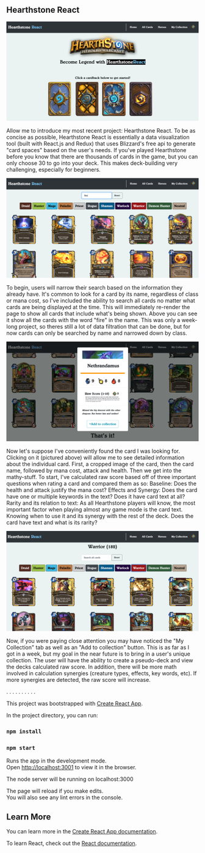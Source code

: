 ## Hearthstone React

![hsreact](./public/images/hsreact1.png)


Allow me to introduce my most recent project: Hearthstone React. To be as concise as possible, Hearthstone React is essentially a data visualization tool (built with React.js and Redux) that uses Blizzard's free api to generate "card spaces" based on the user's needs. If you've played Hearthstone before you know that there are thousands of cards in the game, but you can only choose 30 to go into your deck. This makes deck-building very challenging, especially for beginners.

![hsreact](./public/images/hsreact2.png)

To begin, users will narrow their search based on the information they already have. It's common to look for a card by its name, regardless of class or mana cost, so I've included the ability to search all cards no matter what cards are being displayed at the time. This will immediately re-render the page to show all cards that include what's being shown. Above you can see it show all the cards with the word "fire" in the name. This was only a week-long project, so theres still a lot of data filtration that can be done, but for now cards can only be searched by name and narrowed down by class.

![hsreact](./public/images/hsreact3.png)

Now let's suppose I've conveniently found the card I was looking for. Clicking on it (pictured above) will allow me to see detailed information about the individual card. First, a cropped image of the card, then the card name, followed by mana cost, attack and health. Then we get into the mathy-stuff. To start, I've calculated raw score based off of three important questions when rating a card and compared them as so:
Baseline: Does the health and attack justify the mana cost?
Effects and Synergy: Does the card have one or multiple keywords in the text? Does it have card text at all?
Rarity and its relation to text: As all Hearthstone players will know, the most important factor when playing almost any game mode is the card text. Knowing when to use it and its synergy with the rest of the deck. Does the card have text and what is its rarity?

![hsreact](./public/images/hsreact4.png)

Now, if you were paying close attention you may have noticed the "My Collection" tab as well as an "Add to collection" button. This is as far as I got in a week, but my goal in the near future is to bring in a user's unique collection. The user will have the ability to create a pseudo-deck and view the decks calculated raw score. In addition, there will be more math involved in calculation synergies (creature types, effects, key words, etc). If more synergies are detected, the raw score will increase.

.
.
.
.
.
.
.
.
.
.

This project was bootstrapped with [Create React App](https://github.com/facebook/create-react-app).

In the project directory, you can run:

### `npm install`
### `npm start`

Runs the app in the development mode.<br />
Open [http://localhost:3001](http://localhost:3001) to view it in the browser.

The node server will be running on localhost:3000

The page will reload if you make edits.<br />
You will also see any lint errors in the console.


## Learn More

You can learn more in the [Create React App documentation](https://facebook.github.io/create-react-app/docs/getting-started).

To learn React, check out the [React documentation](https://reactjs.org/).

